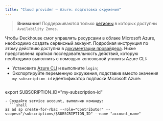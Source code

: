 ```yaml
---
title: "Cloud provider — Azure: подготовка окружения"
---
```


> **Внимание!** Поддерживаются только [регионы](https://docs.microsoft.com/ru-ru/azure/availability-zones/az-region) в которых доступны `Availability Zones`.

Чтобы Deckhouse смог управлять ресурсами в облаке Microsoft Azure, необходимо создать сервисный аккаунт. Подробная инструкция по этому действию доступна в [документации провайдера](https://docs.microsoft.com/en-us/cli/azure/create-an-azure-service-principal-azure-cli). Ниже представлена краткая последовательность действий, которую необходимо выполнить с помощью консольной утилиты Azure CLI:
- Установите [Azure CLI](https://docs.microsoft.com/en-us/cli/azure/install-azure-cli) и выполните `login`;
- Экспортируйте переменную окружения, подставив вместо значения `my-subscription-id` идентификатор подписки Microsoft Azure:
  ```shell
export SUBSCRIPTION_ID="my-subscription-id"
```
- Создайте service account, выполнив команду:
  ```shell
az ad sp create-for-rbac --role="Contributor" --scopes="/subscriptions/$SUBSCRIPTION_ID" --name "account_name"
```

